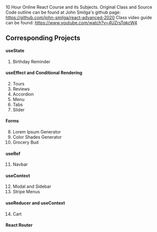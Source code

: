 10 Hour Online React Course and its Subjects.
Original Class and Source Code outline can be found at John Smilga's github page:
https://github.com/john-smilga/react-advanced-2020
Class video guide can be found:
https://www.youtube.com/watch?v=4UZrsTqkcW4

## Corresponding Projects

#### useState

1. Birthday Reminder

#### useEffect and Conditional Rendering

2. Tours
3. Reviews
4. Accordion
5. Menu
6. Tabs
7. Slider

#### Forms

8. Lorem Ipsum Generator
9. Color Shades Generator
10. Grocery Bud

#### useRef

11. Navbar

#### useContext

12. Modal and Sidebar
13. Stripe Menus

#### useReducer and useContext

14. Cart

#### React Router
